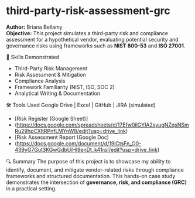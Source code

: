 # third-party-risk-assessment-grc
**Author:** Briana Bellamy  
**Objective:**  This project simulates a third-party risk and compliance assessment for a hypothetical vendor, evaluating potential security and governance risks using frameworks such as **NIST 800-53** and **ISO 27001**.


🧠 Skills Demonstrated
- Third-Party Risk Management  
- Risk Assessment & Mitigation
- Compliance Analysis
-  Framework Familiarity (NIST, ISO, SOC 2)
-  Analytical Writing & Documentation


🛠️ Tools Used
Google Drive | Excel | GitHub | JIRA (simulated)  

- [Risk Register (Google Sheet)]
- (https://docs.google.com/spreadsheets/d/17Efw0ilGYIA2syugNZqsNSmRu29hpCXltRPnfLMYnW8/edit?usp=drive_link)
- [Risk Assessment Report (Google Doc)
- (https://docs.google.com/document/d/19lCtsFn_O0-439yG7Gut3KGwGdbUiHl9enDt_k41rpI/edit?usp=drive_link)


 🔍 Summary
 The purpose of this project is to showcase my ability to identify, document, and mitigate vendor-related risks through compliance frameworks and structured documentation. This hands-on case study demonstrates the intersection of **governance, risk, and compliance (GRC)** in a practical setting.
